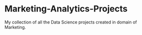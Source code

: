 # Marketing-Analytics-Projects
My collection of all the Data Science projects created in domain of Marketing.

